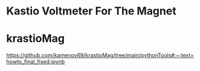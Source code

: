 # Kastio Voltmeter For The Magnet
# krastioMag


https://github.com/kamenov69/krastioMag/tree/main/pythonTools#:~:text=howto_final_fixed.ipynb

